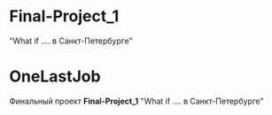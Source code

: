 # Final-Project_1
 "What if .... в Санкт-Петербурге"
 
# OneLastJob
Финальный проект
**Final-Project_1**
 "What if .... в Санкт-Петербурге"

